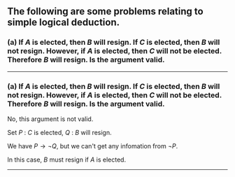 ## The following are some problems relating to simple logical deduction.
### (a) If $A$ is elected, then $B$ will resign. If $C$ is elected, then $B$ will not resign. However, if $A$ is elected, then $C$ will not be elected. Therefore $B$ will resign. Is the argument valid.

---

### (a) If $A$ is elected, then $B$ will resign. If $C$ is elected, then $B$ will not resign. However, if $A$ is elected, then $C$ will not be elected. Therefore $B$ will resign. Is the argument valid.

No, this argument is not valid.

Set $P$ : $C$ is elected, $Q$ : $B$ will resign.

We have $P \rightarrow \neg Q$, but we can't get any infomation from $\neg P$.

In this case, $B$ must resign if $A$ is elected.

---